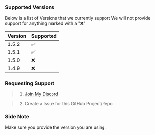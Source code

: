 ### Supported Versions

Below is a list of Versions that we currently support
We will not provide support for anything marked with a ":x:"

| Version | Supported          |
| ------- | ------------------ |
| 1.5.2   | :white_check_mark: |
| 1.5.1   | :white_check_mark: |     
| 1.5.0   | :x:                |
| 1.4.9   | :x:                |

### Requesting Support

> 1. [Join My Discord](https://discord.gg/p3gKqC)

> 2. Create a Issue for this GitHub Project/Repo

### Side Note
Make sure you provide the version you are using.
